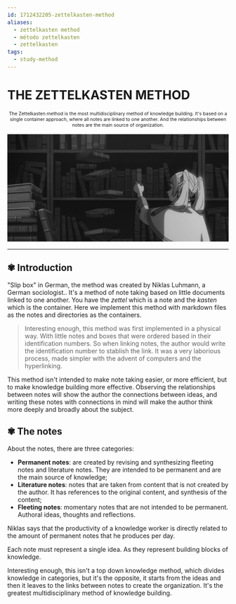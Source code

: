 ```yaml
---
id: 1712432205-zettelkasten-method
aliases:
  - zettelkasten method
  - método zettelkasten
  - zettelkasten
tags:
  - study-method
---
```


# THE ZETTELKASTEN METHOD

<span style="text-align: center; width: 100%; font-size: 0.75em">
    
The Zettelkasten method is the most multidisciplinary method of knowledge building. It's based on a single container approach, where all notes are linked to one another. And the relationships between notes are the main source of organization.

</span>

![anime-cover-library.png](../assets/from_notes/1712432205-zettelkasten-method-2024-04-06-16-37-18-anime-cover-library.png)

---

## ✾ Introduction

"Slip box" in German, the method was created by Niklas Luhmann, a German sociologist.. It's a method of note taking based on little documents linked to one another. You have the _zettel_ which is a note and the _kasten_ which is the container. Here we implement this method with markdown files as the notes and directories as the containers.

> Interesting enough, this method was first implemented in a physical way. With little notes and boxes that were ordered based in their identification numbers. So when linking notes, the author would write the identification number to stablish the link. It was a very laborious process, made simpler with the advent of computers and the hyperlinking.

This method isn't intended to make note taking easier, or more efficient, but to make knowledge building more effective. Observing the relationships between notes will show the author the connections between ideas, and writing these notes with connections in mind will make the author think more deeply and broadly about the subject.

## ✾ The notes

About the notes, there are three categories:

- **Permanent notes**: are created by revising and synthesizing fleeting notes and literature notes. They are intended to be permanent and are the main source of knowledge;
- **Literature notes**: notes that are taken from content that is not created by the author. It has references to the original content, and synthesis of the content;
- **Fleeting notes**: momentary notes that are not intended to be permanent. Authoral ideas, thoughts and reflections.

Niklas says that the productivity of a knowledge worker is directly related to the amount of permanent notes that he produces per day.

Each note must represent a single idea. As they represent building blocks of knowledge.

Interesting enough, this isn't a top down knowledge method, which divides knowledge in categories, but it's the opposite, it starts from the ideas and then it leaves to the links between notes to create the organization. It's the greatest multidisciplinary method of knowledge building.
